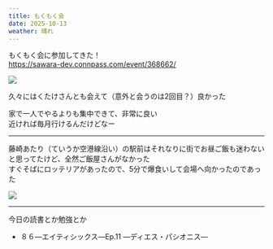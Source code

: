```yaml
---
title: もくもく会
date: 2025-10-13
weather: 晴れ
---
```

もくもく会に参加してきた！  
https://sawara-dev.connpass.com/event/368662/

![](https://images.kechiiiiin.com/diary/20251015000310.jpeg)

久々にはくたけさんとも会えて（意外と会うのは2回目？）良かった

家で一人でやるよりも集中できて、非常に良い  
近ければ毎月行けるんだけどなー

---

藤崎あたり（ていうか空港線沿い）の駅前はそれなりに街でお昼ご飯も迷わないと思ってたけど、全然ご飯屋さんがなかった  
すぐそばにロッテリアがあったので、5分で爆食いして会場へ向かったのであった

![](https://images.kechiiiiin.com/diary/20251015000507.jpeg)

---

今日の読書とか勉強とか
- ８６―エイティシックス―Ep.11 ―ディエス・パシオニス―
